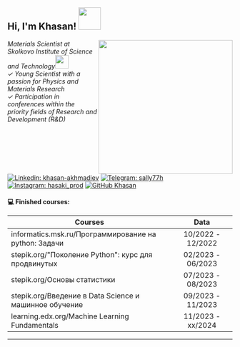 <h2> Hi, I'm Khasan! <img src="https://media.giphy.com/media/4PVeey0T30PAiBYq9n/giphy.gif" width="50"></h2>

<img align='right' src="https://media.giphy.com/media/zNTrlsMxLVANIGBmgr/giphy.gif" width="300">

<p><em>Materials Scientist at Skolkovo Institute of Science and Technology<img src="https://media.giphy.com/media/ixN1f5UlViepnCjHkn/giphy.gif" width="30"><br>
  ✓ Young Scientist with a passion for Physics and Materials Research <br>
  ✓ Participation in conferences within the priority fields of Research and Development (R&D)
</em></p>

[![Linkedin: khasan-akhmadiev](https://img.shields.io/badge/khasan--akhmadiev-g?style=flat&logo=linkedin&logoColor=white&labelColor=blue&color=blue
)](https://www.linkedin.com/in/khasan-akhmadiev/)
[![Telegram: sally77h](https://img.shields.io/badge/sally77h-v?style=flat&logo=telegram&logoColor=white&labelColor=grey&color=grey
)](https://t.me/sally77h)
[![Instagram: hasaki_prod](https://img.shields.io/badge/hasaki_prod-v?style=flat&logo=instagram&logoColor=white&labelColor=pink&color=white
)](https://www.instagram.com/hasaki_prod/)
[![GitHub Khasan](https://img.shields.io/badge/Khasan-v?style=flat&logo=github&logoColor=white&labelColor=grey&color=white
)](https://github.com/hasaki77)

<h4> 💻 Finished courses:

| Courses                                                         | Data              |
| ----------------------------------------------------------------| :---------------: |
| informatics.msk.ru/Программирование на python: Задачи           | 10/2022 - 12/2022 |
| stepik.org/"Поколение Python": курс для продвинутых             | 02/2023 - 06/2023 |
| stepik.org/Основы статистики                                    | 07/2023 - 08/2023 |
| stepik.org/Введение в Data Science и машинное обучение          | 09/2023 - 11/2023 |
| learning.edx.org/Machine Learning Fundamentals                  | 11/2023 - xx/2024 |</h1>



---
